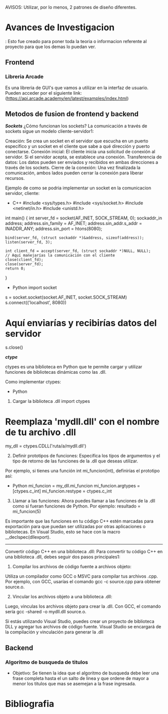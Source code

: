 AVISOS: Utilizar, por lo menos, 2 patrones de diseño diferentes. 

# Avances de Investigacion
: Esto fue creado para poner toda la teoria o informacion referente al proyecto para que los demas lo puedan ver. 

## Frontend

### Libreria Arcade
Es una libreria de GUI's que vamos a utilizar en la interfaz de usuario. Pueden acceder por el siguiente link: (https://api.arcade.academy/en/latest/examples/index.html)

## Metodos de fusion de frontend y backend

***Sockets***
¿Cómo funcionan los sockets? La comunicación a través de sockets sigue un modelo cliente-servidor1:

Creación: Se crea un socket en el servidor que escucha en un puerto específico y un socket en el cliente que sabe a qué dirección y puerto conectarse.
Conexión inicial: El cliente inicia una solicitud de conexión al servidor. Si el servidor acepta, se establece una conexión.
Transferencia de datos: Los datos pueden ser enviados y recibidos en ambas direcciones a través de los sockets.
Cierre de la conexión: Una vez finalizada la comunicación, ambos lados pueden cerrar la conexión para liberar recursos.

Ejemplo de como se podria implementar un socket en la comunicacion servidor, cliente: 

- C++
#include <sys/types.h>
#include <sys/socket.h>
#include <netinet/in.h>
#include <unistd.h>

int main() {
    int server_fd = socket(AF_INET, SOCK_STREAM, 0);
    sockaddr_in address;
    address.sin_family = AF_INET;
    address.sin_addr.s_addr = INADDR_ANY;
    address.sin_port = htons(8080);

    bind(server_fd, (struct sockaddr *)&address, sizeof(address));
    listen(server_fd, 3);

    int client_fd = accept(server_fd, (struct sockaddr *)NULL, NULL);
    // Aquí manejarías la comunicación con el cliente
    close(client_fd);
    close(server_fd);
    return 0;
}

- Python
import socket

s = socket.socket(socket.AF_INET, socket.SOCK_STREAM)
s.connect(('localhost', 8080))
# Aquí enviarías y recibirías datos del servidor
s.close()

***ctype*** 

ctypes es una biblioteca en Python que te permite cargar y utilizar funciones de bibliotecas dinámicas como las .dll.

Como implementar ctypes:

- Python 
1) Cargar la biblioteca .dll
import ctypes
# Reemplaza 'mydll.dll' con el nombre de tu archivo .dll
my_dll = ctypes.CDLL('ruta/a/mydll.dll')

2) Definir prototipos de funciones:
Especifica los tipos de argumentos y el tipo de retorno de las funciones de la .dll que deseas utilizar.

Por ejemplo, si tienes una función int mi_funcion(int), definirías el prototipo así:

- Python
mi_funcion = my_dll.mi_funcion
mi_funcion.argtypes = [ctypes.c_int]
mi_funcion.restype = ctypes.c_int

3) Llamar a las funciones:
Ahora puedes llamar a las funciones de la .dll como si fueran funciones de Python.
Por ejemplo: resultado = mi_funcion(5)

Es importante que las funciones en tu código C++ estén marcadas para exportación para que puedan ser utilizadas por otras aplicaciones o bibliotecas. En Visual Studio, esto se hace con la macro __declspec(dllexport).

---

Convertir código C++ en una biblioteca .dll: Para convertir tu código C++ en una biblioteca .dll, debes seguir dos pasos principales1:

1) Compilar los archivos de código fuente a archivos objeto:

Utiliza un compilador como GCC o MSVC para compilar tus archivos .cpp.
Por ejemplo, con GCC, usarías el comando gcc -c source.cpp para obtener source.o.

2) Vincular los archivos objeto a una biblioteca .dll:

Luego, vinculas los archivos objeto para crear la .dll.
Con GCC, el comando sería gcc -shared -o mydll.dll source.o.

Si estás utilizando Visual Studio, puedes crear un proyecto de biblioteca DLL y agregar tus archivos de código fuente. Visual Studio se encargará de la compilación y vinculación para generar la .dll 


## Backend

### Algoritmo de busqueda de titulos

- Objetivo: Se tienen la idea que el algoritmo de busqueda  debe leer una frase completa hasta el un salto de linea y que ordene de mayor a menor los titulos que mas se asemejan a la frase ingresada. 


# Bibliografia

